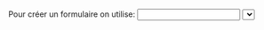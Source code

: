 <!-- Formulaire -->
Pour créer un formulaire on utilise:
<label></label>
<input></input>
<select></select>
<option></option>

<!-- Autre HTML5 Balises -->
<audio>
<embed>
<fieldset>
<figcaption>

<!-- css classes et id -->
class => .
id => #
<!-- css lesson 1 -->
h1 {
    text-align: center;
}
<!-- css lesson 1 details -->
h1 => sélecteur
text-align => propriété
center => valeur

<!-- css positions -->
position: static;
position: relative;
position: absolute;
position: fixed;
position: sticky;

<!-- Valeurs globales -->
position: inherit;
position: initial;
position: revert;
position: unset;
